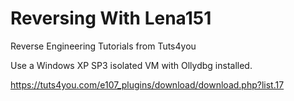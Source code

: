 # Reversing With Lena151
Reverse Engineering Tutorials from Tuts4you

Use a Windows XP SP3 isolated VM with Ollydbg installed.

https://tuts4you.com/e107_plugins/download/download.php?list.17
